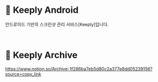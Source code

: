 # 📱 Keeply Android
안드로이드 기반의 스크린샷 관리 서비스[Keeply]입니다.
<br/>
<br/>
<br/>

# 🚀 Keeply Archive
https://www.notion.so/Archive-1f286ba7eb5d80c2a377e8dd05239156?source=copy_link

